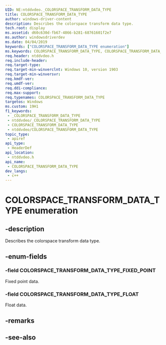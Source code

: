 ```yaml
---
UID: NE:ntddvdeo._COLORSPACE_TRANSFORM_DATA_TYPE
title: COLORSPACE_TRANSFORM_DATA_TYPE
author: windows-driver-content
description: Describes the colorspace transform data type.
tech.root: display
ms.assetid: d60c630d-fb67-4866-b281-68761601f2e7
ms.author: windowsdriverdev
ms.date: 04/04/2019
keywords: ["COLORSPACE_TRANSFORM_DATA_TYPE enumeration"]
ms.keywords: COLORSPACE_TRANSFORM_DATA_TYPE, COLORSPACE_TRANSFORM_DATA_TYPE,
req.header: ntddvdeo.h
req.include-header: 
req.target-type: 
req.target-min-winverclnt: Windows 10, version 1903
req.target-min-winversvr: 
req.kmdf-ver: 
req.umdf-ver: 
req.ddi-compliance: 
req.max-support: 
req.typenames: COLORSPACE_TRANSFORM_DATA_TYPE
targetos: Windows
ms.custom: 19H1
f1_keywords:
 - _COLORSPACE_TRANSFORM_DATA_TYPE
 - ntddvdeo/_COLORSPACE_TRANSFORM_DATA_TYPE
 - COLORSPACE_TRANSFORM_DATA_TYPE
 - ntddvdeo/COLORSPACE_TRANSFORM_DATA_TYPE
topic_type:
 - apiref
api_type:
 - HeaderDef
api_location:
 - ntddvdeo.h
api_name:
 - COLORSPACE_TRANSFORM_DATA_TYPE
dev_langs:
 - c++
---
```


# COLORSPACE_TRANSFORM_DATA_TYPE enumeration


## -description

Describes the colorspace transform data type.

## -enum-fields

### -field COLORSPACE_TRANSFORM_DATA_TYPE_FIXED_POINT

Fixed point data.

### -field COLORSPACE_TRANSFORM_DATA_TYPE_FLOAT

Float data.

## -remarks

## -see-also

